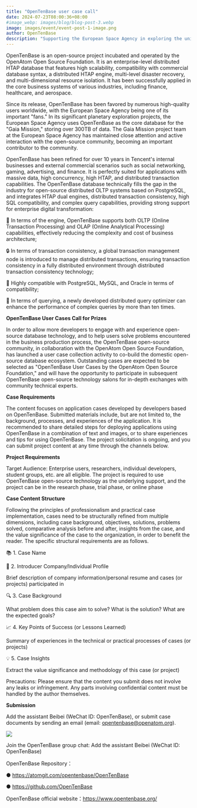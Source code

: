 ```yaml
---
title: "OpenTenBase user case call"
date: 2024-07-23T08:00:36+08:00
#image_webp: images/blog/blog-post-3.webp
image: images/event/event-post-1-image.png
author: OpenTenBase
description: "Supporting the European Space Agency in exploring the universe, OpenTenBase user case collection invites you to share stories of technological innovation"
---
```

OpenTenBase is an open-source project incubated and operated by the OpenAtom Open Source Foundation. It is an enterprise-level distributed HTAP database that features high scalability, compatibility with commercial database syntax, a distributed HTAP engine, multi-level disaster recovery, and multi-dimensional resource isolation. It has been successfully applied in the core business systems of various industries, including finance, healthcare, and aerospace.

Since its release, OpenTenBase has been favored by numerous high-quality users worldwide, with the European Space Agency being one of its important "fans." In its significant planetary exploration projects, the European Space Agency uses OpenTenBase as the core database for the "Gaia Mission," storing over 300TB of data. The Gaia Mission project team at the European Space Agency has maintained close attention and active interaction with the open-source community, becoming an important contributor to the community.

OpenTenBase has been refined for over 10 years in Tencent's internal businesses and external commercial scenarios such as social networking, gaming, advertising, and finance. It is perfectly suited for applications with massive data, high concurrency, high HTAP, and distributed transaction capabilities. The OpenTenBase database technically fills the gap in the industry for open-source distributed OLTP systems based on PostgreSQL, and integrates HTAP dual engines, distributed transaction consistency, high SQL compatibility, and complex query capabilities, providing strong support for enterprise digital transformation:

🚀 In terms of the engine, OpenTenBase supports both OLTP (Online Transaction Processing) and OLAP (Online Analytical Processing) capabilities, effectively reducing the complexity and cost of business architecture;

🔒 In terms of transaction consistency, a global transaction management node is introduced to manage distributed transactions, ensuring transaction consistency in a fully distributed environment through distributed transaction consistency technology;

🐘 Highly compatible with PostgreSQL, MySQL, and Oracle in terms of compatibility;

🔎 In terms of querying, a newly developed distributed query optimizer can enhance the performance of complex queries by more than ten times.

**OpenTenBase User Cases Call for Prizes**

In order to allow more developers to engage with and experience open-source database technology, and to help users solve problems encountered in the business production process, the OpenTenBase open-source community, in collaboration with the OpenAtom Open Source Foundation, has launched a user case collection activity to co-build the domestic open-source database ecosystem. Outstanding cases are expected to be selected as "OpenTenBase User Cases by the OpenAtom Open Source Foundation," and will have the opportunity to participate in subsequent OpenTenBase open-source technology salons for in-depth exchanges with community technical experts.

**Case Requirements**

The content focuses on application cases developed by developers based on OpenTenBase. Submitted materials include, but are not limited to, the background, processes, and experiences of the application. It is recommended to share detailed steps for deploying applications using OpenTenBase in a combination of text and images, or to share experiences and tips for using OpenTenBase. The project solicitation is ongoing, and you can submit project content at any time through the channels below.

**Project Requirements**

Target Audience: Enterprise users, researchers, individual developers, student groups, etc. are all eligible. The project is required to use OpenTenBase open-source technology as the underlying support, and the project can be in the research phase, trial phase, or online phase

**Case Content Structure**

Following the principles of professionalism and practical case implementation, cases need to be structurally refined from multiple dimensions, including case background, objectives, solutions, problems solved, comparative analysis before and after, insights from the case, and the value significance of the case to the organization, in order to benefit the reader. The specific structural requirements are as follows.

📚 1. Case Name

🏢 2. Introducer Company/Individual Profile

Brief description of company information/personal resume and cases (or projects) participated in

🔍 3. Case Background

What problem does this case aim to solve? What is the solution? What are the expected goals?

📈 4. Key Points of Success (or Lessons Learned)

Summary of experiences in the technical or practical processes of cases (or projects)

💡 5. Case Insights

Extract the value significance and methodology of this case (or project)

Precautions: Please ensure that the content you submit does not involve any leaks or infringement. Any parts involving confidential content must be handled by the author themselves.

**Submission**

Add the assistant Beibei (WeChat ID: OpenTenBase), or submit case documents by sending an email (email: opentenbase@openatom.org).

<img src=../images/event-post-3-01.png class="img-fluid"  />

Join the OpenTenBase group chat: Add the assistant Beibei (WeChat ID: OpenTenBase)

OpenTenBase Repository：

● https://atomgit.com/opentenbase/OpenTenBase

● https://github.com/OpenTenBase

OpenTenBase official website：https://www.opentenbase.org/
